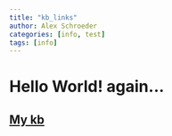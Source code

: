 ```yaml
---
title: "kb_links"
author: Alex Schroeder
categories: [info, test]
tags: [info]
---
```


# Hello World! again...

## [My kb](Alex_kb/README.md)


